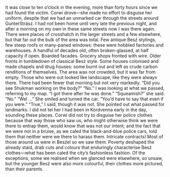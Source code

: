 It was close to ten o’clock in the evening, more than forty hours since we had found the victim.
Corwi drove—she made no effort to disguise her uniform, despite that we had an unmarked car
through the streets around GunterStrász. I had not been home until very late the previous night,
and after a morning on my own in these same streets now I was there again. 
There were places of crosshatch in the larger streets and a few elsewhere, but that far out the
bulk of the area was total. Few antique Besź stylings, few steep roofs or many-paned windows:
these were hobbled factories and warehouses. A handful of decades old, often broken-glassed,
at half capacity if open. Boarded facades. Grocery shops fronted with wire. Older fronts in
tumbledown of classical Besź 
style. Some houses colonised and made chapels and drug houses: some burnt out and left as
crude carbon renditions of themselves. 
The area was not crowded, but it was far from empty. Those who were out looked like landscape,
like they were always there. There had been fewer that morning but not very markedly. 
“Did you see Shukman working on the body?” 
“No.” I was looking at what we passed, referring to my map. “I got there after he was done.” 
“Squeamish?” she said. 
“No.” 
“Wel ...” She smiled and turned the car. “You’d have to say that even if you were.” 
“True,” I said, though it was not. 
She pointed out what passed for landmarks. I did not tel her I had been in Kordvenna early in the
day, sounding these places. 
Corwi did not try to disguise her police clothes because that way those who saw us, who might
otherwise think we were there to entrap them, would know that was not our intent; and the fact
that we were not in a bruise, as we caled the black-and-blue police cars, told them that neither
were we there to harass them. Intricate contracts! 
Most of those around us were in Besźel so we saw them. Poverty deshaped the already staid,
drab cuts and colours that enduringly characterise Besź clothes—what has been caled the city’s
fashionless fashion. Of the exceptions, some we realised when we glanced were elsewhere, so
unsaw, but the younger Besź were also more colourful, their clothes more pictured, than their
parents. 